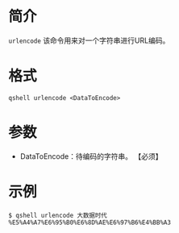 # 简介
`urlencode` 该命令用来对一个字符串进行URL编码。

# 格式
```
qshell urlencode <DataToEncode>
```

# 参数
- DataToEncode：待编码的字符串。 【必须】

# 示例
```
$ qshell urlencode 大数据时代
%E5%A4%A7%E6%95%B0%E6%8D%AE%E6%97%B6%E4%BB%A3
```